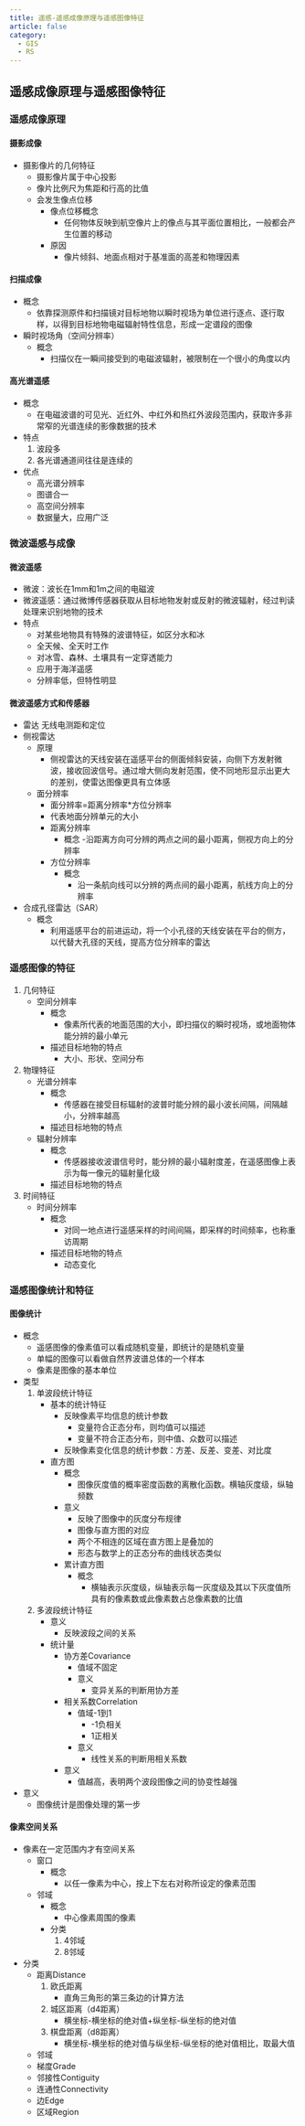 ```yaml
---
title: 遥感-遥感成像原理与遥感图像特征
article: false
category:
  - GIS
  - RS
---
```

## 遥感成像原理与遥感图像特征
### 遥感成像原理
#### 摄影成像
- 摄影像片的几何特征
	- 摄影像片属于中心投影
	- 像片比例尺为焦距和行高的比值
	- 会发生像点位移
		- 像点位移概念
			- 任何物体反映到航空像片上的像点与其平面位置相比，一般都会产生位置的移动
		- 原因
			- 像片倾斜、地面点相对于基准面的高差和物理因素
#### 扫描成像
- 概念
    - 依靠探测原件和扫描镜对目标地物以瞬时视场为单位进行逐点、逐行取样，以得到目标地物电磁辐射特性信息，形成一定谱段的图像
- 瞬时视场角（空间分辨率）
    - 概念
    	- 扫描仪在一瞬间接受到的电磁波辐射，被限制在一个很小的角度以内
#### 高光谱遥感
- 概念
	- 在电磁波谱的可见光、近红外、中红外和热红外波段范围内，获取许多非常窄的光谱连续的影像数据的技术
- 特点
	1. 波段多
	2. 各光谱通道间往往是连续的
- 优点
	- 高光谱分辨率
	- 图谱合一
	- 高空间分辨率
	- 数据量大，应用广泛
### 微波遥感与成像
#### 微波遥感
- 微波：波长在1mm和1m之间的电磁波
- 微波遥感：通过微博传感器获取从目标地物发射或反射的微波辐射，经过判读处理来识别地物的技术
- 特点
	- 对某些地物具有特殊的波谱特征，如区分水和冰
	- 全天候、全天时工作
	- 对冰雪、森林、土壤具有一定穿透能力
	- 应用于海洋遥感
	- 分辨率低，但特性明显
#### 微波遥感方式和传感器
- 雷达
	无线电测距和定位
- 侧视雷达
	- 原理
		- 侧视雷达的天线安装在遥感平台的侧面倾斜安装，向侧下方发射微波，接收回波信号。通过增大侧向发射范围，使不同地形显示出更大的差别，使雷达图像更具有立体感
	- 面分辨率
		- 面分辨率=距离分辨率*方位分辨率
		- 代表地面分辨单元的大小
		- 距离分辨率
			- 概念
				-沿距离方向可分辨的两点之间的最小距离，侧视方向上的分辨率
		- 方位分辨率
			- 概念
				- 沿一条航向线可以分辨的两点间的最小距离，航线方向上的分辨率
- 合成孔径雷达（SAR）
	- 概念
		- 利用遥感平台的前进运动，将一个小孔径的天线安装在平台的侧方，以代替大孔径的天线，提高方位分辨率的雷达
### 遥感图像的特征
1. 几何特征
	- 空间分辨率
		- 概念
			- 像素所代表的地面范围的大小，即扫描仪的瞬时视场，或地面物体能分辨的最小单元
		- 描述目标地物的特点
			- 大小、形状、空间分布
2. 物理特征
	- 光谱分辨率
		- 概念
			- 传感器在接受目标辐射的波普时能分辨的最小波长间隔，间隔越小，分辨率越高
		- 描述目标地物的特点
	- 辐射分辨率
		- 概念
			- 传感器接收波谱信号时，能分辨的最小辐射度差，在遥感图像上表示为每一像元的辐射量化级
		- 描述目标地物的特点
3. 时间特征
	- 时间分辨率
		- 概念
			- 对同一地点进行遥感采样的时间间隔，即采样的时间频率，也称重访周期
		- 描述目标地物的特点
			- 动态变化
### 遥感图像统计和特征
#### 图像统计
- 概念
	- 遥感图像的像素值可以看成随机变量，即统计的是随机变量
	- 单幅的图像可以看做自然界波谱总体的一个样本
	- 像素是图像的基本单位
- 类型
	1. 单波段统计特征
		- 基本的统计特征
			- 反映像素平均信息的统计参数
				- 变量符合正态分布，则均值可以描述
				- 变量不符合正态分布，则中值、众数可以描述
			- 反映像素变化信息的统计参数：方差、反差、变差、对比度
		- 直方图
			- 概念
				- 图像灰度值的概率密度函数的离散化函数。横轴灰度级，纵轴频数
			- 意义
				- 反映了图像中的灰度分布规律
				- 图像与直方图的对应
				- 两个不相连的区域在直方图上是叠加的
				- 形态与数学上的正态分布的曲线状态类似
			- 累计直方图
				- 概念
					- 横轴表示灰度级，纵轴表示每一灰度级及其以下灰度值所具有的像素数或此像素数占总像素数的比值
	2. 多波段统计特征
		- 意义
			- 反映波段之间的关系
		- 统计量
			- 协方差Covariance
				- 值域不固定
				- 意义
					- 变异关系的判断用协方差
			- 相关系数Correlation
				- 值域-1到1
					- -1负相关
					- 1正相关
				- 意义
					- 线性关系的判断用相关系数
			- 意义
				- 值越高，表明两个波段图像之间的协变性越强
- 意义
	- 图像统计是图像处理的第一步
#### 像素空间关系
- 像素在一定范围内才有空间关系
	- 窗口
		- 概念
			- 以任一像素为中心，按上下左右对称所设定的像素范围
	- 邻域
		- 概念
			- 中心像素周围的像素
		- 分类
			1. 4邻域
			2. 8邻域
- 分类
	- 距离Distance
		1. 欧氏距离
			- 直角三角形的第三条边的计算方法
		2. 城区距离（d4距离）
			- 横坐标-横坐标的绝对值+纵坐标-纵坐标的绝对值
		3. 棋盘距离（d8距离）
			- 横坐标-横坐标的绝对值与纵坐标-纵坐标的绝对值相比，取最大值
	- 邻域
	- 梯度Grade
	- 邻接性Contiguity
	- 连通性Connectivity
	- 边Edge
	- 区域Region
